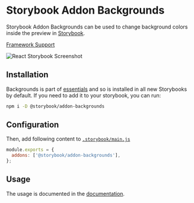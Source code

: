 # Storybook Addon Backgrounds

Storybook Addon Backgrounds can be used to change background colors inside the preview in [Storybook](https://storybook.js.org).

[Framework Support](https://storybook.js.org/docs/react/api/frameworks-feature-support)

![React Storybook Screenshot](https://raw.githubusercontent.com/storybookjs/storybook/master/docs/static/img/addon-backgrounds.gif)

## Installation

Backgrounds is part of [essentials](https://storybook.js.org/docs/react/essentials/introduction) and so is installed in all new Storybooks by default. If you need to add it to your storybook, you can run:

```sh
npm i -D @storybook/addon-backgrounds
```

## Configuration

Then, add following content to [`.storybook/main.js`](https://storybook.js.org/docs/react/configure/overview#Configure-your-Storybook-project)

```js
module.exports = {
  addons: ['@storybook/addon-backgrounds'],
};
```

## Usage

The usage is documented in the [documentation](https://storybook.js.org/docs/react/essentials/backgrounds).
